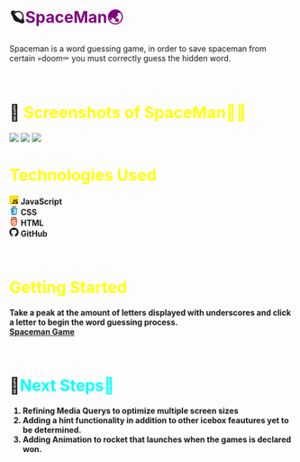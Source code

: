 <h1>🪐<span style="color:purple">SpaceMan🌏</h1>
<p>Spaceman is a word guessing game, in order to save spaceman from certain 💀doom⚰️ you must correctly guess the hidden word.</p>
<br>
<h1>📸 <span style="color:yellow">Screenshots of SpaceMan👩‍🚀</h1>
<div>
<img src="https://i.imgur.com/zCAv8hr.png">
<img src="https://i.imgur.com/O6AhyS8.png">
<img src="https://i.imgur.com/kDjGeJC.png">
<br>
</div>
<h1><span style="color:yellow">Technologies Used</h1>


<img src="images/faviconjs.png"> <b>JavaScript</b><br>
<img src="images/faviconcss.png">
<b>CSS</b><br>
<img src="images/faviconh.png">
<b>HTML</b><br>
<img src="images/favicongh.png">
<b>GitHub

<br>
<h1><span style="color:yellow">Getting Started</h1>


Take a peak at the amount of letters displayed with underscores and click a letter to begin the word guessing process.
<br>
[Spaceman Game](https://kgrachek1.github.io/SpaceMan/)

<br>
<h1>🧊<span style="color:cyan">Next Steps🧊</h1>
<ol>
<li>Refining Media Querys to optimize multiple screen sizes</li>
<li>Adding a hint functionality in addition to other icebox feautures yet to be determined.</li>
<li>Adding Animation to rocket that launches when the games is declared won.</li>
</ol>

